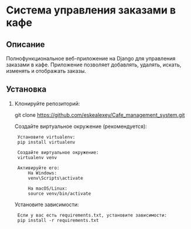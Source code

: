 # Cистема управления заказами в кафе

## Описание
Полнофункциональное веб-приложение на Django для управления заказами в кафе. Приложение
позволяет добавлять, удалять, искать, изменять и отображать заказы.

## Установка

1. Клонируйте репозиторий:
   
   git clone https://github.com/eskealexey/Cafe_management_system.git

    Создайте виртуальное окружение (рекомендуется):

        Установите virtualenv:
        pip install virtualenv

        Создайте виртуальное окружение:
        virtualenv venv

        Активируйте его:
            На Windows:
            venv\Scripts\activate

            На macOS/Linux:
            source venv/bin/activate

    Установите зависимости:

        Если у вас есть requirements.txt, установите зависимости:
        pip install -r requirements.txt
